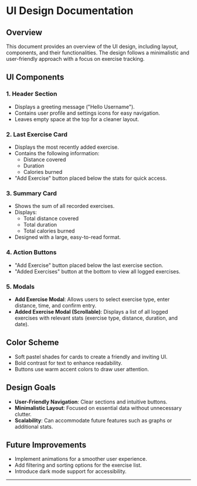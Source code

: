 # UI Design Documentation

## Overview
This document provides an overview of the UI design, including layout, components, and their functionalities. The design follows a minimalistic and user-friendly approach with a focus on exercise tracking.

## UI Components

### 1. **Header Section**
   - Displays a greeting message ("Hello Username").
   - Contains user profile and settings icons for easy navigation.
   - Leaves empty space at the top for a cleaner layout.

### 2. **Last Exercise Card**
   - Displays the most recently added exercise.
   - Contains the following information:
     - Distance covered
     - Duration
     - Calories burned
   - "Add Exercise" button placed below the stats for quick access.

### 3. **Summary Card**
   - Shows the sum of all recorded exercises.
   - Displays:
     - Total distance covered
     - Total duration
     - Total calories burned
   - Designed with a large, easy-to-read format.

### 4. **Action Buttons**
   - "Add Exercise" button placed below the last exercise section.
   - "Added Exercises" button at the bottom to view all logged exercises.

### 5. **Modals**
   - **Add Exercise Modal**: Allows users to select exercise type, enter distance, time, and confirm entry.
   - **Added Exercise Modal (Scrollable)**: Displays a list of all logged exercises with relevant stats (exercise type, distance, duration, and date).

## Color Scheme
- Soft pastel shades for cards to create a friendly and inviting UI.
- Bold contrast for text to enhance readability.
- Buttons use warm accent colors to draw user attention.

## Design Goals
- **User-Friendly Navigation**: Clear sections and intuitive buttons.
- **Minimalistic Layout**: Focused on essential data without unnecessary clutter.
- **Scalability**: Can accommodate future features such as graphs or additional stats.

## Future Improvements
- Implement animations for a smoother user experience.
- Add filtering and sorting options for the exercise list.
- Introduce dark mode support for accessibility.

---



